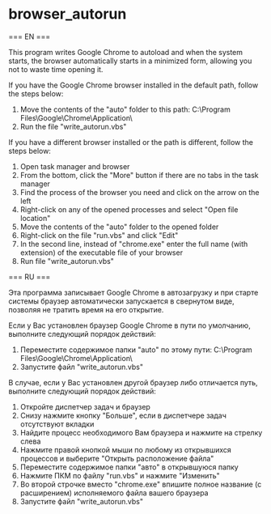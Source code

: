 # browser_autorun
=== EN ===

This program writes Google Chrome to autoload and when the system starts, the browser automatically starts in a minimized form, allowing you not to waste time opening it.

If you have the Google Chrome browser installed in the default path, follow the steps below:
1. Move the contents of the "auto" folder to this path: C:\Program Files\Google\Chrome\Application\
2. Run the file "write_autorun.vbs"

If you have a different browser installed or the path is different, follow the steps below:
1. Open task manager and browser
2. From the bottom, click the "More" button if there are no tabs in the task manager
3. Find the process of the browser you need and click on the arrow on the left
4. Right-click on any of the opened processes and select "Open file location"
5. Move the contents of the "auto" folder to the opened folder
6. Right-click on the file "run.vbs" and click "Edit"
7. In the second line, instead of "chrome.exe" enter the full name (with extension) of the executable file of your browser
8. Run file "write_autorun.vbs"

=== RU ===

Эта программа записывает Google Chrome в автозагрузку и при старте системы браузер автоматически запускается в свернутом виде, позволяя не тратить время на его открытие.

Если у Вас установлен браузер Google Chrome в пути по умолчанию, выполните следующий порядок действий:
1. Переместите содержимое папки "auto" по этому пути: C:\Program Files\Google\Chrome\Application\
2. Запустите файл "write_autorun.vbs"

В случае, если у Вас установлен другой браузер либо отличается путь, выполните следующий порядок действий:
1. Откройте диспетчер задач и браузер
2. Снизу нажмите кнопку "Больше", если в диспетчере задач отсутствуют вкладки
3. Найдите процесс необходимого Вам браузера и нажмите на стрелку слева
4. Нажмите правой кнопкой мыши по любому из открывшихся процессов и выберите "Открыть расположение файла"
5. Переместите содержимое папки "авто" в открывшуюся папку
6. Нажмите ПКМ по файлу "run.vbs" и нажмите "Изменить"
7. Во второй строчке вместо "chrome.exe" впишите полное название (с расширением) исполняемого файла вашего браузера
8. Запустите файл "write_autorun.vbs"

